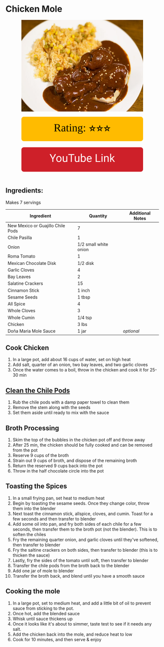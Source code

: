 # Chicken Mole
<p align="center">
  <img src="images/chicken-mole.jpg" width="400" height="300">
</p>

<div align="center">
  <img src="../../graphics/svg/stars-3.svg" alt="Rating">
</div>

<br>

<div align="center">
  <a href="https://youtu.be/EGv819tilcw">
    <img src="../../graphics/svg/link-button-youtube.svg" alt="YouTube Link">
  </a>
</div>

<br>

## Ingredients:
Makes 7 servings  

| Ingredient | Quantity | Additional Notes |
| --- | --- | --- |
| New Mexico or Guajillo Chile Pods | 7 |
| Chile Pasilla | 1 |
| Onion | 1/2 small white onion |
| Roma Tomato | 1 |
| Mexican Chocolate Disk | 1/2 disk |
| Garlic Cloves | 4 |
| Bay Leaves | 2 |
| Salatine Crackers | 15 |
| Cinnamon Stick | 1 inch |
| Sesame Seeds | 1 tbsp |
| All Spice | 4 |
| Whole Cloves | 3 |
| Whole Cumin | 1/4 tsp |
| Chicken | 3 lbs |
| Doña Maria Mole Sauce | 1 jar | *optional* |

## Cook Chicken
1. In a large pot, add about 16 cups of water, set on high heat
2. Add salt, quarter of an onion, two bay leaves, and two garlic cloves
3. Once the water comes to a boil, throw in the chicken and cook it for 25-30 min

## [Clean the Chile Pods](https://youtu.be/EGv819tilcw?t=85)
1. Rub the chile pods with a damp paper towel to clean them
2. Remove the stem along with the seeds
3. Set them aside until ready to mix with the sauce

## Broth Processing
1. Skim the top of the bubbles in the chicken pot off and throw away
2. After 25 min, the chicken should be fully cooked and can be removed from the pot
3. Reserve 9 cups of the broth
4. Strain out 9 cups of broth, and dispose of the remaining broth
5. Return the reserved 9 cups back into the pot
6. Throw in the half chocolate circle into the pot

## Toasting the Spices
1. In a small frying pan, set heat to medium heat
2. Begin by toasting the sesame seeds. Once they change color, throw them into the blender
3. Next toast the cinnamon stick, allspice, cloves, and cumin. Toast for a few seconds and then transfer to blender
4. Add some oil into pan, and fry both sides of each chile for a few seconds, then transfer them to the broth pot (not the blender). This is to soften the chiles
5. Fry the remaining quarter onion, and garlic cloves until they've softened, then transfer to blender
6. Fry the saltine crackers on both sides, then transfer to blender (this is to thicken the sauce)
7. Lastly, fry the sides of the tomato until soft, then transfer to blender
8. Transfer the chile pods from the broth back to the blender
9. Add one jar of mole to blender
10. Transfer the broth back, and blend until you have a smooth sauce

## Cooking the mole
1. In a large pot, set to medium heat, and add a little bit of oil to prevent sauce from sticking to the pot.
2. Once hot, add the blended sauce
3. Whisk until sauce thickens up
4. Once it looks like it's about to simmer, taste test to see if it needs any salt.
5. Add the chicken back into the mole, and reduce heat to low
6. Cook for 10 minutes, and then serve & enjoy

